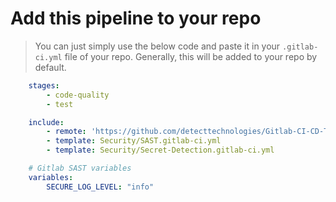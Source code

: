 # Add this pipeline to your repo

>You can just simply use the below code and paste it in your `.gitlab-ci.yml` file of your repo. Generally, this will be added to your repo by default.   

```yaml
    stages:
        - code-quality
        - test

    include:
        - remote: 'https://github.com/detecttechnologies/Gitlab-CI-CD-Templates/raw/main/code-quality/python/.gitlab-ci.yml'
        - template: Security/SAST.gitlab-ci.yml
        - template: Security/Secret-Detection.gitlab-ci.yml

    # Gitlab SAST variables
    variables:
        SECURE_LOG_LEVEL: "info"
```
